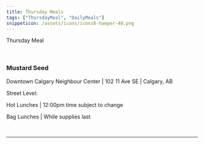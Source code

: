 ```yaml
---
title: Thursday Meals
tags: ["ThursdayMeal", "DailyMeals"]
snippeticon: /assets/icons/icons8-hamper-48.png
---
```


<span class="subHeader">Thursday Meal</span>

<br>

### Mustard Seed

Downtown Calgary Neighbour Center | 102 11 Ave SE | Calgary, AB

Street Level:

Hot Lunches | 12:00pm time subject to change

Bag Lunches | While supplies last

<br>
<hr>
<br>